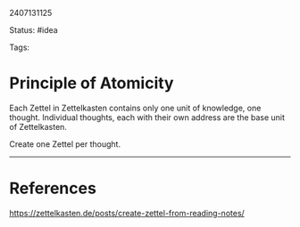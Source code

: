 2407131125

Status: #idea

Tags:

# Principle of Atomicity


Each Zettel in Zettelkasten contains only one unit of knowledge, one thought. Individual thoughts, each with their own address are the base unit of Zettelkasten. 

Create one Zettel per thought.

---
# References
https://zettelkasten.de/posts/create-zettel-from-reading-notes/
